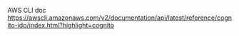 AWS CLI doc https://awscli.amazonaws.com/v2/documentation/api/latest/reference/cognito-idp/index.html?highlight=cognito
